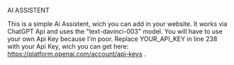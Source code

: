 AI ASSISTENT


This is a simple Ai Assistent, wich you can add in your website. It works via ChatGPT Api and uses the "text-davinci-003" model.
You will have to use your own Api Key because I'm poor. Replace YOUR_API_KEY in line 238 with your Api Key, wich you can get here: https://platform.openai.com/account/api-keys .
